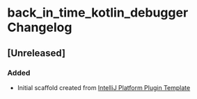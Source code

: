 <!-- Keep a Changelog guide -> https://keepachangelog.com -->

# back_in_time_kotlin_debugger Changelog

## [Unreleased]
### Added
- Initial scaffold created from [IntelliJ Platform Plugin Template](https://github.com/JetBrains/intellij-platform-plugin-template)
